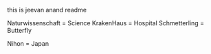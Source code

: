 this is jeevan anand readme

Naturwissenschaft = Science
KrakenHaus = Hospital
Schmetterling = Butterfly

Nihon = Japan
